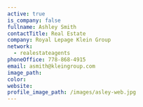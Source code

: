 ```yaml
---
active: true
is_company: false
fullname: Ashley Smith
contactTitle: Real Estate
company: Royal Lepage Klein Group
network:
  - realestateagents
phoneOffice: 778-868-4915
email: asmith@kleingroup.com
image_path:
color:
website:
profile_image_path: /images/asley-web.jpg
---
```



